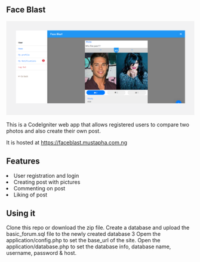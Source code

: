 ## Face Blast
<img src="https://github.com/mustaphatg/face-blast/blob/main/Face%20Blast%20-%20Github.png" >

This is a CodeIgniter web app that allows registered users to compare two photos and also create their own post.

It is hosted at https://faceblast.mustapha.com.ng

## Features

<li> User registration and login </li>
<li> Creating post with pictures </li>
<li> Commenting on post </li>
<li> Liking of post </li>

## Using it
Clone this repo or download the zip file.
Create a database and upload the basic_forum.sql file to the newly created database 3 Opem the application/config.php to set the base_url of the site.
Open the application/database.php to set the database info, database name, username, password & host.
